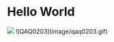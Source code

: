 # Hello World
<img src="https://count.getloli.com/get/@:QAQ-0203?theme=rule34">
![QAQ0203](image/qaq0203.gif)
